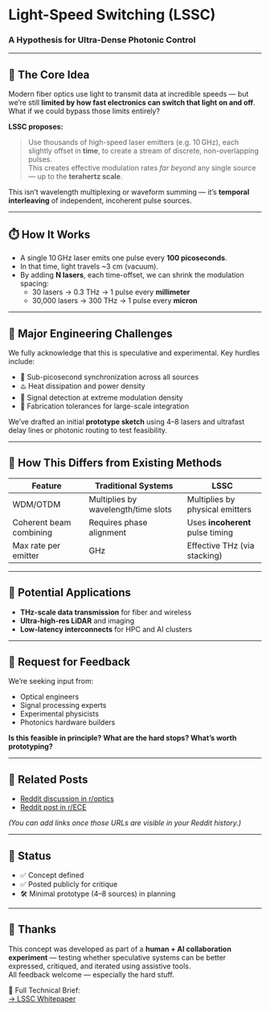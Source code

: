 # Light-Speed Switching (LSSC)

### A Hypothesis for Ultra-Dense Photonic Control

---

## 🧠 The Core Idea

Modern fiber optics use light to transmit data at incredible speeds — but we’re still **limited by how fast electronics can switch that light on and off**. What if we could bypass those limits entirely?

**LSSC proposes:**
> Use thousands of high-speed laser emitters (e.g. 10 GHz), each slightly offset in **time**, to create a stream of discrete, non-overlapping pulses.  
> This creates effective modulation rates *far beyond* any single source — up to the **terahertz scale**.

This isn’t wavelength multiplexing or waveform summing — it’s **temporal interleaving** of independent, incoherent pulse sources.

---

## ⏱️ How It Works

- A single 10 GHz laser emits one pulse every **100 picoseconds**.
- In that time, light travels ~3 cm (vacuum).
- By adding **N lasers**, each time-offset, we can shrink the modulation spacing:
    - 30 lasers → 0.3 THz → 1 pulse every **millimeter**
    - 30,000 lasers → 300 THz → 1 pulse every **micron**

---

## 🚧 Major Engineering Challenges

We fully acknowledge that this is speculative and experimental. Key hurdles include:

- 🔧 Sub-picosecond synchronization across all sources  
- ♨️ Heat dissipation and power density  
- 📶 Signal detection at extreme modulation density  
- 🧱 Fabrication tolerances for large-scale integration

We’ve drafted an initial **prototype sketch** using 4–8 lasers and ultrafast delay lines or photonic routing to test feasibility.

---

## 📍 How This Differs from Existing Methods

| Feature                        | Traditional Systems        | LSSC                            |
|-------------------------------|----------------------------|----------------------------------|
| WDM/OTDM                      | Multiplies by wavelength/time slots | Multiplies by physical emitters |
| Coherent beam combining       | Requires phase alignment   | Uses **incoherent** pulse timing |
| Max rate per emitter          | GHz                        | Effective THz (via stacking)     |

---

## 🔬 Potential Applications

- **THz-scale data transmission** for fiber and wireless
- **Ultra-high-res LiDAR** and imaging
- **Low-latency interconnects** for HPC and AI clusters

---

## 👋 Request for Feedback

We’re seeking input from:

- Optical engineers
- Signal processing experts
- Experimental physicists
- Photonics hardware builders

**Is this feasible in principle? What are the hard stops? What’s worth prototyping?**

---

## 📎 Related Posts

- [Reddit discussion in r/optics](https://www.reddit.com/r/optics/comments/xxxxxx)
- [Reddit post in r/ECE](https://www.reddit.com/r/ECE/comments/xxxxxx)

*(You can add links once those URLs are visible in your Reddit history.)*

---

## 📅 Status

- ✅ Concept defined  
- ✅ Posted publicly for critique  
- 🛠️ Minimal prototype (4–8 sources) in planning

---

## 🙏 Thanks

This concept was developed as part of a **human + AI collaboration experiment** — testing whether speculative systems can be better expressed, critiqued, and iterated using assistive tools.  
All feedback welcome — especially the hard stuff.

📄 Full Technical Brief:  
[→ LSSC Whitepaper](docs/LSSC-whitepaper.md)

